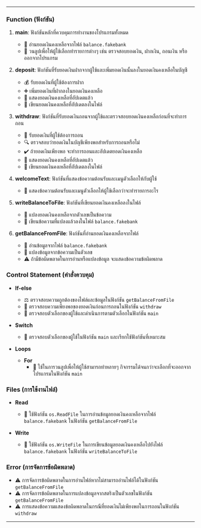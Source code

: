 
---


### Function (ฟังก์ชัน)
1. **main**: ฟังก์ชันหลักที่ควบคุมการทำงานของโปรแกรมทั้งหมด
   - 📄 อ่านยอดเงินคงเหลือจากไฟล์ `balance.fakebank`
   - 🔄 วนลูปเพื่อให้ผู้ใช้เลือกทำรายการต่างๆ เช่น ตรวจสอบยอดเงิน, ฝากเงิน, ถอนเงิน หรือออกจากโปรแกรม

2. **deposit**: ฟังก์ชันที่รับยอดเงินฝากจากผู้ใช้และเพิ่มยอดเงินนั้นลงในยอดเงินคงเหลือในบัญชี
   - 💰 รับยอดเงินที่ผู้ใช้ต้องการฝาก
   - ➕ เพิ่มยอดเงินที่ฝากลงในยอดเงินคงเหลือ
   - 🧾 แสดงยอดเงินคงเหลือที่อัปเดตแล้ว
   - 💾 เขียนยอดเงินคงเหลือที่อัปเดตลงในไฟล์

3. **withdraw**: ฟังก์ชันที่รับยอดเงินถอนจากผู้ใช้และตรวจสอบยอดเงินคงเหลือก่อนที่จะทำการถอน
   - 💸 รับยอดเงินที่ผู้ใช้ต้องการถอน
   - 🔍 ตรวจสอบว่ายอดเงินในบัญชีเพียงพอสำหรับการถอนหรือไม่
   - ✔️ ถ้ายอดเงินเพียงพอ จะทำการถอนและอัปเดตยอดเงินคงเหลือ
   - 🧾 แสดงยอดเงินคงเหลือที่อัปเดตแล้ว
   - 💾 เขียนยอดเงินคงเหลือที่อัปเดตลงในไฟล์

4. **welcomeText**: ฟังก์ชันที่แสดงข้อความต้อนรับและเมนูตัวเลือกให้กับผู้ใช้
   - 👋 แสดงข้อความต้อนรับและเมนูตัวเลือกให้ผู้ใช้เลือกว่าจะทำรายการอะไร

5. **writeBalanceToFile**: ฟังก์ชันที่เขียนยอดเงินคงเหลือลงในไฟล์
   - 🔄 แปลงยอดเงินคงเหลือจากตัวเลขเป็นข้อความ
   - 💾 เขียนข้อความที่แปลงแล้วลงในไฟล์ `balance.fakebank`

6. **getBalanceFromFile**: ฟังก์ชันที่อ่านยอดเงินคงเหลือจากไฟล์
   - 📄 อ่านข้อมูลจากไฟล์ `balance.fakebank`
   - 🔄 แปลงข้อมูลจากข้อความเป็นตัวเลข
   - ⚠️ ถ้ามีข้อผิดพลาดในการอ่านหรือแปลงข้อมูล จะแสดงข้อความข้อผิดพลาด

### Control Statement (คำสั่งควบคุม)
- **If-else**
  - ⚖️ ตรวจสอบความถูกต้องของไฟล์และข้อมูลในฟังก์ชัน `getBalanceFromFile`
  - 💸 ตรวจสอบความเพียงพอของยอดเงินก่อนการถอนในฟังก์ชัน `withdraw`
  - 🔄 ตรวจสอบตัวเลือกของผู้ใช้และดำเนินการตามตัวเลือกในฟังก์ชัน `main`

- **Switch**
  - 🔄 ตรวจสอบตัวเลือกของผู้ใช้ในฟังก์ชัน `main` และเรียกใช้ฟังก์ชันที่เหมาะสม

- **Loops**
  - **For**
    - 🔁 ใช้ในการวนลูปเพื่อให้ผู้ใช้สามารถทำหลายๆ กิจกรรมได้จนกว่าจะเลือกที่จะออกจากโปรแกรมในฟังก์ชัน `main`

### Files (การใช้งานไฟล์)
- **Read**
  - 📄 ใช้ฟังก์ชัน `os.ReadFile` ในการอ่านข้อมูลยอดเงินคงเหลือจากไฟล์ `balance.fakebank` ในฟังก์ชัน `getBalanceFromFile`

- **Write**
  - 💾 ใช้ฟังก์ชัน `os.WriteFile` ในการเขียนข้อมูลยอดเงินคงเหลือไปยังไฟล์ `balance.fakebank` ในฟังก์ชัน `writeBalanceToFile`

### Error (การจัดการข้อผิดพลาด)
- ⚠️ การจัดการข้อผิดพลาดในการอ่านไฟล์หากไม่สามารถอ่านไฟล์ได้ในฟังก์ชัน `getBalanceFromFile`
- ⚠️ การจัดการข้อผิดพลาดในการแปลงข้อมูลจากสตริงเป็นตัวเลขในฟังก์ชัน `getBalanceFromFile`
- ⚠️ การแสดงข้อความแสดงข้อผิดพลาดในกรณีที่ยอดเงินไม่เพียงพอในการถอนในฟังก์ชัน `withdraw`

---

